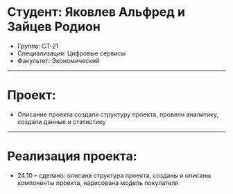 # Студент: Яковлев Альфред и Зайцев Родион
- Группа: СТ-21
- Специализация: Цифровые сервисы
- Факультет: Экономический
---
# Проект: 
- Описание проекта:создали структуру проекта, провели аналитику, создали данные и статистику
---
# Реализация проекта:
- 24.10 – сделано: описана структура проекта, созданы и описаны компоненты проекта, нарисована модель покупателя
